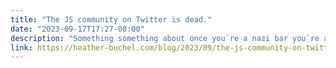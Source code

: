 ```yaml
---
title: "The JS community on Twitter is dead."
date: "2023-09-17T17:27-08:00"
description: "Something something about once you`re a nazi bar you`re always a nazi bar."
link: https://heather-buchel.com/blog/2023/09/the-js-community-on-twitter-is-dead/
---
```

